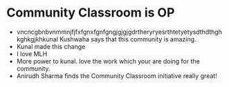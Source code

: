 # Community Classroom is OP

- vncncgbnbvnmmnjfjfxfgnxfgnfgngjgjgjgdrtheryryesrthtetyetysdthdthghkghkgjkhkunal Kushwaha says that this community is amazing.
- Kunal made this change
- I love MLH
- More power to kunal. love the work which your are doing for the community.
- Anirudh Sharma finds the Community Classroom initiative really great!
